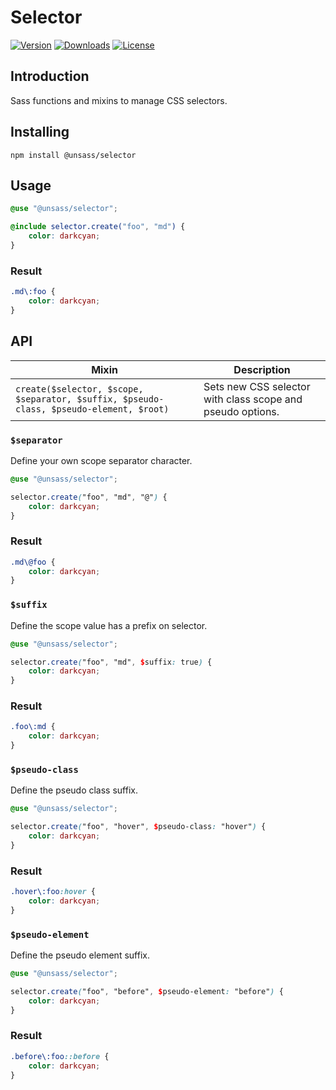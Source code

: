 # Selector

[![Version](https://flat.badgen.net/npm/v/@unsass/selector)](https://www.npmjs.com/package/@unsass/selector)
[![Downloads](https://flat.badgen.net/npm/dt/@unsass/selector)](https://www.npmjs.com/package/@unsass/selector)
[![License](https://flat.badgen.net/npm/license/@unsass/selector)](https://www.npmjs.com/package/@unsass/selector)

## Introduction

Sass functions and mixins to manage CSS selectors.

## Installing

```shell
npm install @unsass/selector
```

## Usage

```scss
@use "@unsass/selector";

@include selector.create("foo", "md") {
    color: darkcyan;
}
```

### Result

```css
.md\:foo {
    color: darkcyan;
}
```

## API

| Mixin                                                                                   | Description                                                |
|-----------------------------------------------------------------------------------------|------------------------------------------------------------|
| `create($selector, $scope, $separator, $suffix, $pseudo-class, $pseudo-element, $root)` | Sets new CSS selector with class scope and pseudo options. |

### `$separator`

Define your own scope separator character.

```scss
@use "@unsass/selector";

selector.create("foo", "md", "@") {
    color: darkcyan;
}
```

### Result

```css
.md\@foo {
    color: darkcyan;
}
```

### `$suffix`

Define the scope value has a prefix on selector.

```scss
@use "@unsass/selector";

selector.create("foo", "md", $suffix: true) {
    color: darkcyan;
}
```

### Result

```css
.foo\:md {
    color: darkcyan;
}
```

### `$pseudo-class`

Define the pseudo class suffix.

```scss
@use "@unsass/selector";

selector.create("foo", "hover", $pseudo-class: "hover") {
    color: darkcyan;
}
```

### Result

```css
.hover\:foo:hover {
    color: darkcyan;
}
```

### `$pseudo-element`

Define the pseudo element suffix.

```scss
@use "@unsass/selector";

selector.create("foo", "before", $pseudo-element: "before") {
    color: darkcyan;
}
```

### Result

```css
.before\:foo::before {
    color: darkcyan;
}
```
